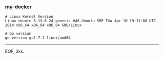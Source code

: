 ### my-docker

```shell
# Linux Kernel Version
Linux ubuntu 3.13.0-24-generic #46-Ubuntu SMP Thu Apr 10 19:11:08 UTC 2014 x86_64 x86_64 x86_64 GNU/Linux

# Go version
go version go1.7.1 linux/amd64
```





---

EOF, 3ks.